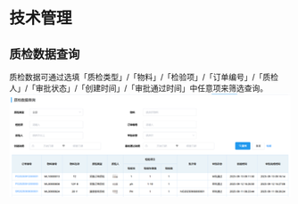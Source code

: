 # 技术管理
## 质检数据查询
质检数据可通过选填「质检类型」/「物料」/「检验项」/「订单编号」/「质检人」/「审批状态」/「创建时间」/「审批通过时间」中任意项来筛选查询。  
![图片](../.vuepress/public/images/tech/tech.png) 